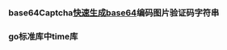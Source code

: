 ### base64Captcha[快速生成base64](https://www.jianshu.com/p/d257826b328e)编码图片验证码字符串

### go标准库中time库



